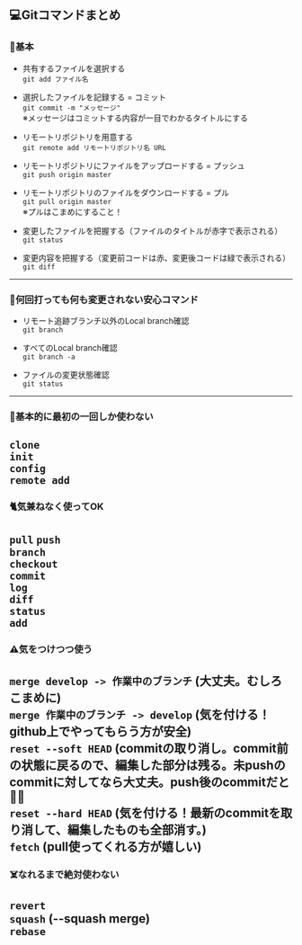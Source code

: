 ## 💻Gitコマンドまとめ  
### 🌟基本  
* 共有するファイルを選択する  
`git add ファイル名`
  
* 選択したファイルを記録する = コミット  
`git commit -m "メッセージ"`  
※メッセージはコミットする内容が一目でわかるタイトルにする  
  
* リモートリポジトリを用意する  
`git remote add リモートリポジトリ名 URL`  
  
* リモートリポジトリにファイルをアップロードする = プッシュ  
`git push origin master`  
  
* リモートリポジトリのファイルをダウンロードする = プル  
`git pull origin master`  
※プルはこまめにすること！
  
* 変更したファイルを把握する（ファイルのタイトルが赤字で表示される）  
`git status`  
  
* 変更内容を把握する（変更前コードは赤、変更後コードは緑で表示される）  
`git diff`  
  
---
### 🌟何回打っても何も変更されない安心コマンド  
* リモート追跡ブランチ以外のLocal branch確認  
`git branch`  
  
* すべてのLocal branch確認  
`git branch -a`  

* ファイルの変更状態確認  
`git status`  
   
---
### 🌱基本的に最初の一回しか使わない
`clone`  
`init`  
`config`  
`remote add`  
---
### 🐈気兼ねなく使ってOK  
`pull`
`push`  
`branch`  
`checkout`  
`commit`  
`log`  
`diff`  
`status`  
`add`  
---
### ⚠️気をつけつつ使う  
`merge develop -> 作業中のブランチ` (大丈夫。むしろこまめに)  
`merge 作業中のブランチ -> develop` (気を付ける！github上でやってもらう方が安全)  
`reset --soft HEAD` (commitの取り消し。commit前の状態に戻るので、編集した部分は残る。未pushのcommitに対してなら大丈夫。push後のcommitだと 😵‍💫  
`reset --hard HEAD` (気を付ける！最新のcommitを取り消して、編集したものも全部消す。)  
`fetch` (pull使ってくれる方が嬉しい)    
---
### ☠️なれるまで絶対使わない  
`revert`  
`squash`  (--squash merge)  
`rebase`  
---
